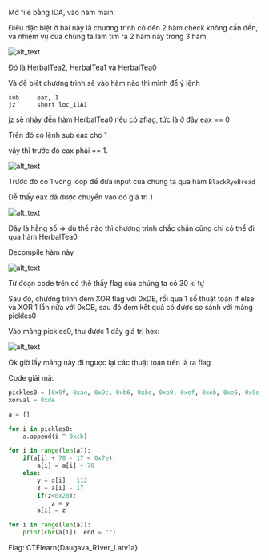 Mở file bằng IDA, vào hàm main:

Điều đặc biệt ở bài này là chương trình có đến 2 hàm check không cần đến, và nhiệm vụ của chúng ta làm tìm ra 2 hàm này trong 3 hàm

![alt_text](https://i.imgur.com/PbioIyA.png)

Đó là HerbalTea2, HerbalTea1 và HerbalTea0

Và để biết chương trình sẽ vào hàm nào thì mình để ý lệnh 


```
sub     eax, 1
jz      short loc_11A1
```

jz sẽ nhảy đến hàm HerbalTea0 nếu có zflag, tức là ở đây eax == 0

Trên đó có lệnh sub eax cho 1

vậy thì trước đó eax phải == 1.


![alt_text](https://i.imgur.com/DSz8OXw.png)

Trước đó có 1 vòng loop để đưa input của chúng ta qua hàm ```BlackRyeBread```

Dễ thấy eax đã được chuyển vào đó giá trị 1

![alt_text](https://i.imgur.com/lEIxU22.png)

Đây là hằng số => dù thế nào thì chương trình chắc chắn cũng chỉ có thể đi qua hàm HerbalTea0

Decompile hàm này

![alt_text](https://i.imgur.com/OJP6u8s.png)

Từ đoạn code trên có thể thấy flag của chúng ta có 30 kí tự

Sau đó, chương trình đem XOR flag với 0xDE, rồi qua 1 số thuật toán if else và XOR 1 lần nữa với 0xCB, sau đó đem kết quả có được so sánh với mảng pickles0

Vào mảng pickles0, thu được 1 dãy giá trị hex:

![alt_text](https://i.imgur.com/TSJ3yy3.png)

Ok giờ lấy mảng này đi ngược lại các thuật toán trên là ra flag

Code giải mã:

```python
pickles0 = [0x9f, 0xae, 0x9c, 0xb6, 0xbd, 0xb9, 0xef, 0xeb, 0xe6, 0x9e, 0xb9, 0xec, 0xb3, 0xb9, 0xe3, 0xb9, 0xbb, 0xa8, 0x89, 0xe3, 0xbd, 0xef ,0xbb, 0x96, 0xb9, 0xed, 0xe3, 0x89, 0xb9, 0xe4]
xorval = 0xde

a = []

for i in pickles0:
	a.append(i ^ 0xcb)

for i in range(len(a)):
	if(a[i] + 78 - 17 < 0x7e):
		a[i] = a[i] + 78
	else:
		y = a[i] - 112
		z = a[i] - 17
		if(z<0x20):
			z = y
		a[i] = z

for i in range(len(a)):
	print(chr(a[i]), end = "")

```

Flag: CTFlearn{Daugava_R1ver_Latv1a}
